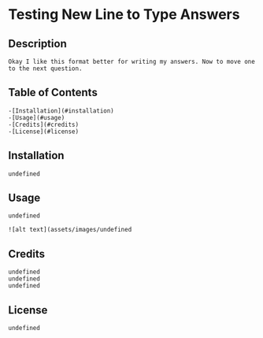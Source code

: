 # Testing New Line to Type Answers

## Description
    Okay I like this format better for writing my answers. Now to move one to the next question.

## Table of Contents
    -[Installation](#installation)
    -[Usage](#usage)
    -[Credits](#credits)
    -[License](#license)

## Installation
    undefined

## Usage
    undefined

    ![alt text](assets/images/undefined

## Credits
    undefined
    undefined
    undefined        

## License    
    undefined
